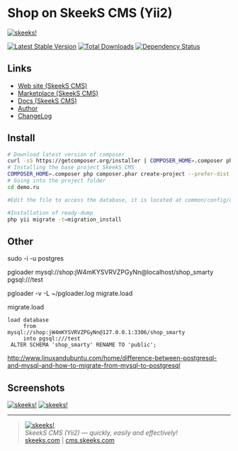 Shop on SkeekS CMS (Yii2)
=========================

[![skeeks!](https://en.cms.skeeks.com/uploads/all/35/fd/33/35fd33aa306823dbaf53a0142d43b3fa.png)](https://en.cms.skeeks.com)  

[![Latest Stable Version](https://poser.pugx.org/skeeks/app-shop-smarty/v/stable.png)](https://packagist.org/skeeks/app-shop-smarty/app-v3-shop)
[![Total Downloads](https://poser.pugx.org/skeeks/app-shop-smarty/downloads.png)](https://packagist.org/packages/skeeks/app-shop-smarty)
[![Dependency Status](https://www.versioneye.com/php/skeeks:app-shop-smarty/dev-master/badge.png)](https://www.versioneye.com/php/skeeks:app-shop-smarty/dev-master)


Links
-----------
* [Web site (SkeekS CMS)](https://cms.skeeks.com)
* [Marketplace (SkeekS CMS)](https://cms.skeeks.com/marketplace/websites/clothing/257-internet-magazin-odejdyi)
* [Docs (SkeekS CMS)](https://cms.skeeks.com/docs)
* [Author](https://skeeks.com)
* [ChangeLog](https://github.com/skeeks-cms/cms/blob/master/CHANGELOG.md)

Install
-----------

```bash
# Download latest version of composer
curl -sS https://getcomposer.org/installer | COMPOSER_HOME=.composer php
# Installing the base project SkeekS CMS
COMPOSER_HOME=.composer php composer.phar create-project --prefer-dist --stability=dev skeeks/app-shop-smarty demo.ru
# Going into the project folder
cd demo.ru

#Edit the file to access the database, it is located at common/config/db.php

#Installation of ready-dump
php yii migrate -t=migration_install
```









Other
----

sudo -i -u postgres

pgloader mysql://shop:jW4mKYSVRVZPGyNn@localhost/shop_smarty pgsql:///test

pgloader -v -L ~/pgloader.log migrate.load

migrate.load
```
load database
     from      mysql://shop:jW4mKYSVRVZPGyNn@127.0.0.1:3306/shop_smarty
     into pgsql:///test
 ALTER SCHEMA 'shop_smarty' RENAME TO 'public';

```




http://www.linuxandubuntu.com/home/difference-between-postgresql-and-mysql-and-how-to-migrate-from-mysql-to-postgresql


Screenshots
-----------
[![skeeks!](https://cms.skeeks.com/uploads/all/3f/6d/14/3f6d14293f59d2553f867c324ca1959e.png)](https://cms.skeeks.com)
[![skeeks!](https://cms.skeeks.com/uploads/all/2d/27/d4/2d27d4cdeeaceb28c54184f3b1886f36.png)](https://cms.skeeks.com)

___

> [![skeeks!](https://gravatar.com/userimage/74431132/13d04d83218593564422770b616e5622.jpg)](https://skeeks.com)  
<i>SkeekS CMS (Yii2) — quickly, easily and effectively!</i>  
[skeeks.com](https://skeeks.com) | [cms.skeeks.com](https://cms.skeeks.com)

